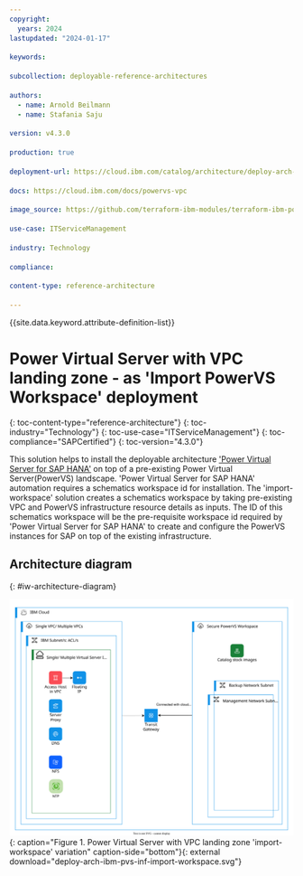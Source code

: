 ```yaml
---
copyright:
  years: 2024
lastupdated: "2024-01-17"

keywords:

subcollection: deployable-reference-architectures

authors:
  - name: Arnold Beilmann
  - name: Stafania Saju

version: v4.3.0

production: true

deployment-url: https://cloud.ibm.com/catalog/architecture/deploy-arch-ibm-pvs-inf-2dd486c7-b317-4aaa-907b-42671485ad96-global

docs: https://cloud.ibm.com/docs/powervs-vpc

image_source: https://github.com/terraform-ibm-modules/terraform-ibm-powervs-infrastructure/blob/main/reference-architectures/reference-architectures/import-workspace/deploy-arch-ibm-pvs-inf-import-workspace.svg

use-case: ITServiceManagement

industry: Technology

compliance:

content-type: reference-architecture

---
```


{{site.data.keyword.attribute-definition-list}}

# Power Virtual Server with VPC landing zone - as 'Import PowerVS Workspace' deployment
{: toc-content-type="reference-architecture"}
{: toc-industry="Technology"}
{: toc-use-case="ITServiceManagement"}
{: toc-compliance="SAPCertified"}
{: toc-version="4.3.0"}

This solution helps to install the deployable architecture ['Power Virtual Server for SAP HANA'](https://cloud.ibm.com/catalog/architecture/deploy-arch-ibm-pvs-sap-9aa6135e-75d5-467e-9f4a-ac2a21c069b8-global) on top of a pre-existing Power Virtual Server(PowerVS) landscape. 'Power Virtual Server for SAP HANA' automation requires a schematics workspace id for installation. The 'import-workspace' solution creates a schematics workspace by taking pre-existing VPC and PowerVS infrastructure resource details as inputs. The ID of this schematics workspace will be the pre-requisite workspace id required by 'Power Virtual Server for SAP HANA' to create and configure the PowerVS instances for SAP on top of the existing infrastructure.

## Architecture diagram
{: #iw-architecture-diagram}

![Architecture diagram for 'Power Virtual Server with VPC landing zone' - variation 'Import PowerVS Workspace'.](deploy-arch-ibm-pvs-inf-import-workspace.svg "Architecture diagram"){: caption="Figure 1. Power Virtual Server with VPC landing zone 'import-workspace' variation" caption-side="bottom"}{: external download="deploy-arch-ibm-pvs-inf-import-workspace.svg"}
